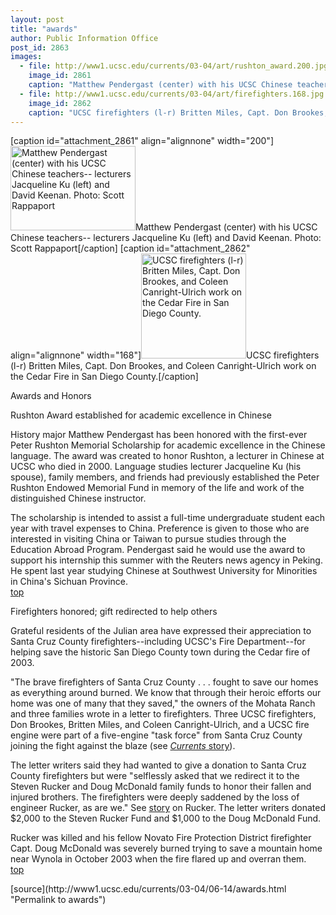 ```yaml
---
layout: post
title: "awards"
author: Public Information Office
post_id: 2863
images:
  - file: http://www1.ucsc.edu/currents/03-04/art/rushton_award.200.jpg
    image_id: 2861
    caption: "Matthew Pendergast (center) with his UCSC Chinese teachers-- lecturers Jacqueline Ku (left) and David Keenan. Photo: Scott Rappaport"
  - file: http://www1.ucsc.edu/currents/03-04/art/firefighters.168.jpg
    image_id: 2862
    caption: "UCSC firefighters (l-r) Britten Miles, Capt. Don Brookes, and Coleen Canright-Ulrich work on the Cedar Fire in San Diego County."
---
```


[caption id="attachment_2861" align="alignnone" width="200"]<a href="http://localhost/mysite/wp-content/uploads/2004/06/rushton_award.200.jpg"><img class="size-full wp-image-2861" src="http://localhost/mysite/wp-content/uploads/2004/06/rushton_award.200.jpg" alt="Matthew Pendergast (center) with his UCSC Chinese teachers-- lecturers Jacqueline Ku (left) and David Keenan. Photo: Scott Rappaport" width="200" height="135" /></a>Matthew Pendergast (center) with his UCSC Chinese teachers-- lecturers Jacqueline Ku (left) and David Keenan. Photo: Scott Rappaport[/caption]
[caption id="attachment_2862" align="alignnone" width="168"]<a href="http://localhost/mysite/wp-content/uploads/2004/06/firefighters.168.jpg"><img class="size-full wp-image-2862" src="http://localhost/mysite/wp-content/uploads/2004/06/firefighters.168.jpg" alt="UCSC firefighters (l-r) Britten Miles, Capt. Don Brookes, and Coleen Canright-Ulrich work on the Cedar Fire in San Diego County." width="168" height="168" /></a>UCSC firefighters (l-r) Britten Miles, Capt. Don Brookes, and Coleen Canright-Ulrich work on the Cedar Fire in San Diego County.[/caption]
<p class="pagehead">
  Awards and Honors
</p>
<p>
  <span class="sectionhead"><a name="rushton" id="rushton"></a>Rushton Award established for academic excellence in Chinese</span><br>
</p>
<p>
  History major Matthew Pendergast has been honored with the first-ever Peter Rushton Memorial Scholarship for academic excellence in the Chinese language. The award was created to honor Rushton, a lecturer in Chinese at UCSC who died in 2000. Language studies lecturer Jacqueline Ku (his spouse), family members, and friends had previously established the Peter Rushton Endowed Memorial Fund in memory of the life and work of the distinguished Chinese instructor.<br>
</p>
<p>
  The scholarship is intended to assist a full-time undergraduate student each year with travel expenses to China. Preference is given to those who are interested in visiting China or Taiwan to pursue studies through the Education Abroad Program. Pendergast said he would use the award to support his internship this summer with the Reuters news agency in Peking. He spent last year studying Chinese at Southwest University for Minorities in China's Sichuan Province.<br>
  <a href="#rushton">top</a>
</p>
<p>
  <span class="sectionhead"><a name="firefighters" id="firefighters"></a>Firefighters honored; gift redirected to help others</span><br>
</p>
<p>
  Grateful residents of the Julian area have expressed their appreciation to Santa Cruz County firefighters--including UCSC's Fire Department--for helping save the historic San Diego County town during the Cedar fire of 2003.<br>
</p>
<p>
  "The brave firefighters of Santa Cruz County . . . fought to save our homes as everything around burned. We know that through their heroic efforts our home was one of many that they saved," the owners of the Mohata Ranch and three families wrote in a letter to firefighters. Three UCSC firefighters, Don Brookes, Britten Miles, and Coleen Canright-Ulrich, and a UCSC fire engine were part of a five-engine "task force" from Santa Cruz County joining the fight against the blaze (see <a href="http://currents.ucsc.edu/03-04/11-10/firefighters.html"><i>Currents</i> story</a>).<br>
</p>
<p>
  The letter writers said they had wanted to give a donation to Santa Cruz County firefighters but were "selflessly asked that we redirect it to the Steven Rucker and Doug McDonald family funds to honor their fallen and injured brothers. The firefighters were deeply saddened by the loss of engineer Rucker, as are we." See <a href="http://www.fallenbrothers.com/community/showthread.php?t=3788">story</a> on Rucker. The letter writers donated $2,000 to the Steven Rucker Fund and $1,000 to the Doug McDonald Fund.<br>
</p>
<p>
  Rucker was killed and his fellow Novato Fire Protection District firefighter Capt. Doug McDonald was severely burned trying to save a mountain home near Wynola in October 2003 when the fire flared up and overran them.<br>
  <a href="#rushton">top</a>
</p>
<p>

</p>
[source](http://www1.ucsc.edu/currents/03-04/06-14/awards.html "Permalink to awards")
